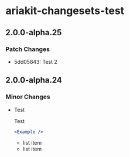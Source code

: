 # ariakit-changesets-test

## 2.0.0-alpha.25

### Patch Changes

- 5dd05843: Test 2

## 2.0.0-alpha.24

### Minor Changes

- Test

  Test

  ```jsx
  <Example />
  ```

  - list item
  - list item
